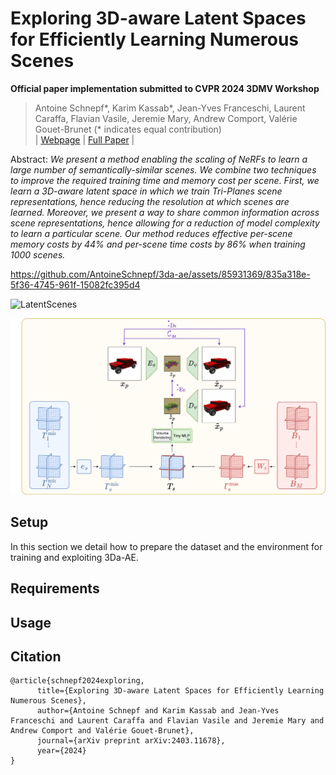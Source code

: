 # Exploring 3D-aware Latent Spaces for Efficiently Learning Numerous Scenes
**Official paper implementation submitted to CVPR 2024 3DMV Workshop**
> Antoine Schnepf*, Karim Kassab*, Jean-Yves Franceschi, Laurent Caraffa, Flavian Vasile, Jeremie Mary, Andrew Comport, Valérie Gouet-Brunet (* indicates equal contribution)<br>
| [Webpage](https://3da-ae.github.io/) | [Full Paper](https://arxiv.org/abs/2403.11678) |<br>

Abstract: *We present a method enabling the scaling of NeRFs to learn a large number of semantically-similar scenes. We combine two techniques to improve the required training time and memory cost per scene. First, we learn a 3D-aware latent space in which we train Tri-Planes scene representations, hence reducing the resolution at which scenes are learned. Moreover, we present a way to share common information across scene representations, hence allowing for a reduction of model complexity to learn a particular scene. Our method reduces effective per-scene memory costs by 44% and per-scene time costs by 86% when training 1000 scenes.*


https://github.com/AntoineSchnepf/3da-ae/assets/85931369/835a318e-5f36-4745-961f-15082fc395d4

![LatentScenes](https://github.com/AntoineSchnepf/3da-ae/assets/85931369/b571f7d3-a71e-43a7-adc2-7c290a59f418)



![Teaser image](assets/schema.svg)




## Setup
In this section we detail how to prepare the dataset and the environment for training and exploiting 3Da-AE.

## Requirements

## Usage


##

## Citation

```
@article{schnepf2024exploring,
      title={Exploring 3D-aware Latent Spaces for Efficiently Learning Numerous Scenes}, 
      author={Antoine Schnepf and Karim Kassab and Jean-Yves Franceschi and Laurent Caraffa and Flavian Vasile and Jeremie Mary and Andrew Comport and Valérie Gouet-Brunet},
      journal={arXiv preprint arXiv:2403.11678},
      year={2024}
}
```

